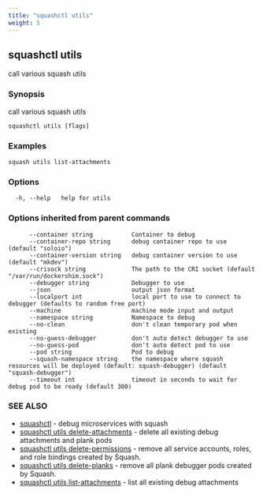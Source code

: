 ```yaml
---
title: "squashctl utils"
weight: 5
---
```

## squashctl utils

call various squash utils

### Synopsis

call various squash utils

```
squashctl utils [flags]
```

### Examples

```
squash utils list-attachments
```

### Options

```
  -h, --help   help for utils
```

### Options inherited from parent commands

```
      --container string           Container to debug
      --container-repo string      debug container repo to use (default "soloio")
      --container-version string   debug container version to use (default "mkdev")
      --crisock string             The path to the CRI socket (default "/var/run/dockershim.sock")
      --debugger string            Debugger to use
      --json                       output json format
      --localport int              local port to use to connect to debugger (defaults to random free port)
      --machine                    machine mode input and output
      --namespace string           Namespace to debug
      --no-clean                   don't clean temporary pod when existing
      --no-guess-debugger          don't auto detect debugger to use
      --no-guess-pod               don't auto detect pod to use
      --pod string                 Pod to debug
      --squash-namespace string    the namespace where squash resources will be deployed (default: squash-debugger) (default "squash-debugger")
      --timeout int                timeout in seconds to wait for debug pod to be ready (default 300)
```

### SEE ALSO

* [squashctl](../squashctl)	 - debug microservices with squash
* [squashctl utils delete-attachments](../squashctl_utils_delete-attachments)	 - delete all existing debug attachments and plank pods
* [squashctl utils delete-permissions](../squashctl_utils_delete-permissions)	 - remove all service accounts, roles, and role bindings created by Squash.
* [squashctl utils delete-planks](../squashctl_utils_delete-planks)	 - remove all plank debugger pods created by Squash.
* [squashctl utils list-attachments](../squashctl_utils_list-attachments)	 - list all existing debug attachments

